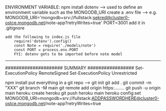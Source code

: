ENVIRONMENT VARIABLE:
npm install dotenv --> used to define an environment variable such as the MONGODB_URI
create a .env file
--> e.g. MONGODB_URI='mongodb+srv://fullstack:sekred@cluster0-ostce.mongodb.net/note-app?retryWrites=true'
PORT=3001
add it in .gitignore

    add the following to index.js file
        require('dotenv').config()
        const Note = require('./models/note')
        const PORT = process.env.PORT
        FYI: dotenv gets to be imported before note model

---

##################### SUMMARY #################
Set-ExecutionPolicy RemoteSigned
Set-ExecutionPolicy Unrestricted

npm install
put everything in a git repo -->
git init
git add .
git commit -m "XXX"
git branch -M main
git remote add origin https:........
git push -u origin main
heroku create
heroku git push heroku main
heroku config:set MONGODB_URI=mongodb+srv://fullstack:ADDPASSWORDHERE@cluster0-ostce.mongodb.net/note-app?retryWrites=true
